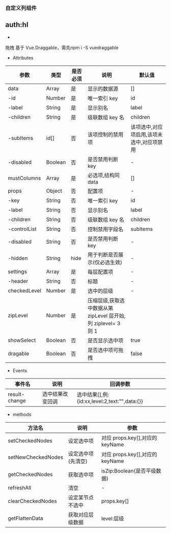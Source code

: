 ### 自定义列组件
## auth:hl
- 
拖拽 基于 Vue.Draggable，需先npm i -S vuedraggable
- Attributes

| 参数         | 类型    | 是否必须 | 说明                                                          | 默认值                                    |
| ------------ | ------- | -------- | ------------------------------------------------------------- | ----------------------------------------- |
| data         | Array   | 是       | 显示的数据源                                                  | []                                        |
| -id          | Number  | 是       | 唯一索引 key                                                  | id                                        |
| -label       | String  | 是       | 显示别名                                                      | label                                     |
| -children    | String  | 是       | 级联数组 key 名                                               | children                                  |
| -subItems    | id[]    | 否       | 该项控制的禁用项                                              | 该项选中,对应项启用,该项未选中,对应项禁用 |
| -disabled    | Boolean | 否       | 是否禁用判断 key                                              | -                                         |
| mustColumns  | Array   | 是       | 必选项,结构同 data                                            | []                                        |
| props        | Object  | 否       | 配置项                                                        | -                                         |
| -key         | String  | 否       | 唯一索引 key                                                  | id                                        |
| -label       | String  | 否       | 显示别名                                                      | label                                     |
| -children    | String  | 否       | 级联数组 key 名                                               | children                                  |
| -controlList | String  | 否       | 控制禁用字段名                                                | subItems                                  |
| -disabled    | String  | 否       | 是否禁用判断 key                                              | -                                         |
| -hidden    | String  | hide       | 用于判断是否展示(仅必选生效)                                             | -                                         |
| settings     | Array   | 是       | 每层配置项                                                    | -                                         |
| -header      | String  | 否       | 标题                                                          | -                                         |
| checkedLevel | Number  | 是       | 选中的层级                                                    | -                                         |
| zipLevel     | Number  | 是       | 压缩层级,获取选中数据从第 zipLevel 层开始,列 ziplevel= 3 则 1 |
| showSelect   | Boolean | 否       | 是否显示选中项                                                | true                                      |
| dragable     | Boolean | 否       | 是否选中项可拖拽                                              | false                                      |

- Events

| 事件名        | 说明             | 回调参数                                      |
| ------------- | ---------------- | --------------------------------------------- |
| result-change | 选中结果改变回调 | 选中结果[],例:{id:xx,level:2,text:"",data:{}} |

- methods

| 方法名             | 说明               | 参数                            |
| ------------------ | ------------------ | ------------------------------- |
| setCheckedNodes    | 设定选中项         | 对应 props.key[],对应的 keyName |
| setNewCheckedNodes | 设定选中项(先清空) | 对应 props.key[],对应的 keyName |
| getCheckedNodes    | 获取选中项         | isZip:Boolean(是否平级数据)     |
| refreshAll         | 清空               | -                               |
| clearCheckedNodes  | 设定某节点不选中   | props.key[]                     |
| getFlattenData     | 获取对应层级数据   | level:层级                      |
